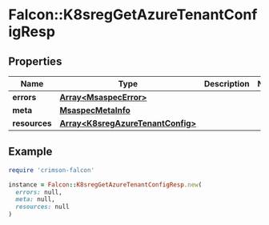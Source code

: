 # Falcon::K8sregGetAzureTenantConfigResp

## Properties

| Name | Type | Description | Notes |
| ---- | ---- | ----------- | ----- |
| **errors** | [**Array&lt;MsaspecError&gt;**](MsaspecError.md) |  |  |
| **meta** | [**MsaspecMetaInfo**](MsaspecMetaInfo.md) |  |  |
| **resources** | [**Array&lt;K8sregAzureTenantConfig&gt;**](K8sregAzureTenantConfig.md) |  |  |

## Example

```ruby
require 'crimson-falcon'

instance = Falcon::K8sregGetAzureTenantConfigResp.new(
  errors: null,
  meta: null,
  resources: null
)
```

